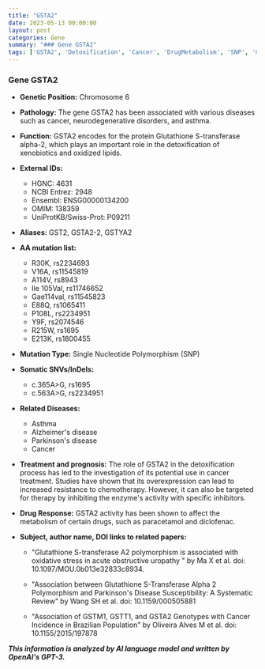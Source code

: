 ```yaml
---
title: "GSTA2"
date: 2023-05-13 00:00:00
layout: post
categories: Gene
summary: "### Gene GSTA2"
tags: ['GSTA2', 'Detoxification', 'Cancer', 'DrugMetabolism', 'SNP', 'ChemotherapyResistance', 'NeurodegenerativeDisorders', 'Asthma']
---
```


### Gene GSTA2

- **Genetic Position:** Chromosome 6
- **Pathology:** The gene GSTA2 has been associated with various diseases such as cancer, neurodegenerative disorders, and asthma.
- **Function:** GSTA2 encodes for the protein Glutathione S-transferase alpha-2, which plays an important role in the detoxification of xenobiotics and oxidized lipids.
- **External IDs:** 

  - HGNC: 4631
  - NCBI Entrez: 2948
  - Ensembl: ENSG00000134200
  - OMIM: 138359
  - UniProtKB/Swiss-Prot: P09211

- **Aliases:** GST2, GSTA2-2, GSTYA2

- **AA mutation list:** 
    - R30K, rs2234693
    - V16A, rs11545819
    - A114V, rs8943
    - Ile 105Val, rs11746652
    - Gae114val, rs11545823
    - E88Q, rs1065411
    - P108L, rs2234951
    - Y9F, rs2074546
    - R215W, rs1695
    - E213K, rs1800455
    
- **Mutation Type:** Single Nucleotide Polymorphism (SNP)

- **Somatic SNVs/InDels:** 

  - c.365A>G, rs1695
  - c.563A>G, rs2234951


- **Related Diseases:** 
   - Asthma
   - Alzheimer's disease
   - Parkinson's disease
   - Cancer

- **Treatment and prognosis:** The role of GSTA2 in the detoxification process has led to the investigation of its potential use in cancer treatment. Studies have shown that its overexpression can lead to increased resistance to chemotherapy. However, it can also be targeted for therapy by inhibiting the enzyme's activity with specific inhibitors.

- **Drug Response:** GSTA2 activity has been shown to affect the metabolism of certain drugs, such as paracetamol and diclofenac.

- **Subject, author name, DOI links to related papers:**

  - "Glutathione S-transferase A2 polymorphism is associated with oxidative stress in acute obstructive uropathy " by Ma X et al. doi: 10.1097/MOU.0b013e32833c8934.
  
  - "Association between Glutathione S-Transferase Alpha 2 Polymorphism and Parkinson's Disease Susceptibility: A Systematic Review" by Wang SH et al. doi: 10.1159/000505881
  
  - "Association of GSTM1, GSTT1, and GSTA2 Genotypes with Cancer Incidence in Brazilian Population" by Oliveira Alves M et al. doi: 10.1155/2015/197878

**_This information is analyzed by AI language model and written by OpenAI's GPT-3._**